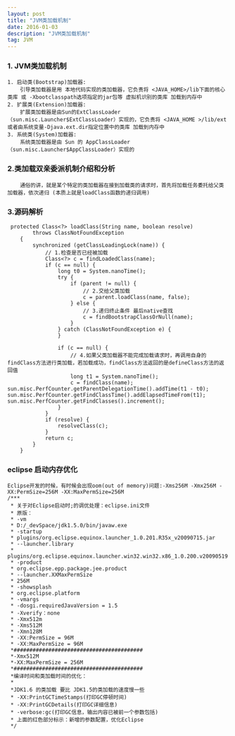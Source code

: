 ```yaml
---
layout: post
title: "JVM类加载机制"
date: 2016-01-03
description: "JVM类加载机制"
tag: JVM 
---   
```



### 1. JVM类加载机制
    1. 启动类(Bootstrap)加载器:
        引导类加载器是用 本地代码实现的类加载器，它负责将 <JAVA_HOME>/lib下面的核心类库 或 -Xbootclasspath选项指定的jar包等 虚拟机识别的类库 加载到内存中
    2. 扩展类(Extension)加载器:
        扩展类加载器是由Sun的ExtClassLoader（sun.misc.Launcher$ExtClassLoader）实现的，它负责将 <JAVA_HOME >/lib/ext或者由系统变量-Djava.ext.dir指定位置中的类库 加载到内存中
    3. 系统类(System)加载器:
        系统类加载器是由 Sun 的 AppClassLoader（sun.misc.Launcher$AppClassLoader）实现的
        
### 2.类加载双亲委派机制介绍和分析
        通俗的讲，就是某个特定的类加载器在接到加载类的请求时，首先将加载任务委托给父类加载器，依次递归 (本质上就是loadClass函数的递归调用)

### 3.源码解析
```
 protected Class<?> loadClass(String name, boolean resolve)
        throws ClassNotFoundException
    {
        synchronized (getClassLoadingLock(name)) {
            // 1.检查是否已经被加载
            Class<?> c = findLoadedClass(name);
            if (c == null) {
                long t0 = System.nanoTime();
                try {
                    if (parent != null) {
                        // 2.交给父类加载
                        c = parent.loadClass(name, false);
                    } else {
                        // 3.递归终止条件 最后native查找
                        c = findBootstrapClassOrNull(name);
                    }
                } catch (ClassNotFoundException e) {
                }

                if (c == null) {
                    // 4.如果父类加载器不能完成加载请求时，再调用自身的findClass方法进行类加载，若加载成功，findClass方法返回的是defineClass方法的返回值
                    long t1 = System.nanoTime();
                    c = findClass(name);
sun.misc.PerfCounter.getParentDelegationTime().addTime(t1 - t0);                    sun.misc.PerfCounter.getFindClassTime().addElapsedTimeFrom(t1);
sun.misc.PerfCounter.getFindClasses().increment();
                }
            }
            if (resolve) {
                resolveClass(c);
            }
            return c;
        }
    }
```







### eclipse 启动内存优化
    Eclipse开发的时候，有时候会出现oom(out of memory)问题:-Xms256M -Xmx256M -XX:PermSize=256M -XX:MaxPermSize=256M
    /***
     * 关于对Eclipse启动时;的调优处理：eclipse.ini文件
     * 原版：
     * -vm
     * D:/_devSpace/jdk1.5.0/bin/javaw.exe
     * -startup
     * plugins/org.eclipse.equinox.launcher_1.0.201.R35x_v20090715.jar
     * --launcher.library
     * plugins/org.eclipse.equinox.launcher.win32.win32.x86_1.0.200.v20090519
     * -product
     * org.eclipse.epp.package.jee.product
     * --launcher.XXMaxPermSize
     * 256M
     * -showsplash
     * org.eclipse.platform
     * -vmargs
     * -dosgi.requiredJavaVersion = 1.5
     * -Xverify：none
     * -Xmx512m
     * -Xms512M
     * -Xmn128M
     * -XX:PermSize = 96M
     * -XX:MaxPermSize = 96M
     *#########################################
     *-Xmx512M
     *-XX:MaxPermSize = 256M
     *#########################################
     *编译时间和类加载时间的优化：
     *
     *JDK1.6 的类加载 要比 JDK1.5的类加载的速度慢一些
     * -XX:PrintGCTimeStamps(打印GC停顿时间)
     * -XX:PrintGCDetails(打印GC详细信息)
     * -verbose:gc(打印GC信息，输出内容已被前一个参数包括)
     * 上面的红色部分标示：新增的参数配置，优化Eclipse
     */
